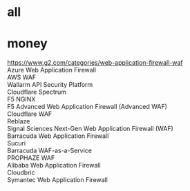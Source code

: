# all

# money
https://www.g2.com/categories/web-application-firewall-waf  
Azure Web Application Firewall  
AWS WAF  
Wallarm API Security Platform  
Cloudflare Spectrum  
F5 NGINX  
F5 Advanced Web Application Firewall (Advanced WAF)  
Cloudflare WAF  
Reblaze  
Signal Sciences Next-Gen Web Application Firewall (WAF)  
Barracuda Web Application Firewall  
Sucuri  
Barracuda WAF-as-a-Service  
PROPHAZE WAF  
Alibaba Web Application Firewall  
Cloudbric  
Symantec Web Application Firewall  


